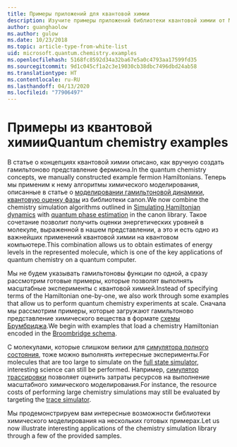 ```yaml
---
title: Примеры приложений для квантовой химии
description: Изучите примеры приложений библиотеки квантовой химии от Майкрософт
author: guanghaolow
ms.author: gulow
ms.date: 10/23/2018
ms.topic: article-type-from-white-list
uid: microsoft.quantum.chemistry.examples
ms.openlocfilehash: 5168fc8592d34a32ba67e5a0c4793aa17599fd35
ms.sourcegitcommit: 9d1c045cf1a2c3e19030cb38dbc7496dbd24ab58
ms.translationtype: HT
ms.contentlocale: ru-RU
ms.lasthandoff: 04/13/2020
ms.locfileid: "77906497"
---
```

# <a name="quantum-chemistry-examples"></a><span data-ttu-id="3617e-103">Примеры из квантовой химии</span><span class="sxs-lookup"><span data-stu-id="3617e-103">Quantum chemistry examples</span></span>

<span data-ttu-id="3617e-104">В статье о концепциях квантовой химии описано, как вручную создать гамильтоново представление фермиона.</span><span class="sxs-lookup"><span data-stu-id="3617e-104">In the quantum chemistry concepts, we manually constructed example fermion Hamiltonians.</span></span> <span data-ttu-id="3617e-105">Теперь мы применим к нему алгоритмы химического моделирования, описанные в статье о [моделировании гамильтоновой динамики](xref:microsoft.quantum.libraries.standard.algorithms), [квантовую оценку фазы](xref:microsoft.quantum.libraries.characterization) из библиотеки canon.</span><span class="sxs-lookup"><span data-stu-id="3617e-105">We now combine the chemistry simulation algorithms outlined in [Simulating Hamiltonian dynamics](xref:microsoft.quantum.libraries.standard.algorithms) with [quantum phase estimation](xref:microsoft.quantum.libraries.characterization) in the canon library.</span></span> <span data-ttu-id="3617e-106">Такое сочетание позволит получить оценки энергетических уровней в молекуле, выраженной в нашем представлении, а это и есть одно из важнейших применений квантовой химии на квантовом компьютере.</span><span class="sxs-lookup"><span data-stu-id="3617e-106">This combination allows us to obtain  estimates of energy levels in the represented molecule, which is one of the key applications of quantum chemistry on a quantum computer.</span></span> 

<span data-ttu-id="3617e-107">Мы не будем указывать гамильтоновы функции по одной, а сразу рассмотрим готовые примеры, которые позволят выполнять масштабные эксперименты с квантовой химией.</span><span class="sxs-lookup"><span data-stu-id="3617e-107">Instead of specifying terms of the Hamiltonian one-by-one, we also work through some examples that allow us to perform quantum chemistry experiments at scale.</span></span> <span data-ttu-id="3617e-108">Сначала мы рассмотрим примеры, которые загружают гамильтоново представление химического вещества в формате [схемы Брумбриджа](xref:microsoft.quantum.libraries.chemistry.schema.broombridge).</span><span class="sxs-lookup"><span data-stu-id="3617e-108">We begin with examples that load a chemistry Hamiltonian encoded in the [Broombridge schema](xref:microsoft.quantum.libraries.chemistry.schema.broombridge).</span></span>

<span data-ttu-id="3617e-109">С молекулами, которые слишком велики для [симулятора полного состояния](xref:microsoft.quantum.machines.full-state-simulator), тоже можно выполнять интересные эксперименты.</span><span class="sxs-lookup"><span data-stu-id="3617e-109">For molecules that are too large to simulate on the [full state simulator](xref:microsoft.quantum.machines.full-state-simulator), interesting science can still be performed.</span></span> <span data-ttu-id="3617e-110">Например, [симулятор трассировки](xref:microsoft.quantum.machines.qc-trace-simulator.intro) позволяет оценить затраты ресурсов на выполнение масштабного химического моделирования.</span><span class="sxs-lookup"><span data-stu-id="3617e-110">For instance, the resource costs of performing large chemistry simulations may still be evaluated by targeting the [trace simulator](xref:microsoft.quantum.machines.qc-trace-simulator.intro).</span></span>

<span data-ttu-id="3617e-111">Мы продемонстрируем вам интересные возможности библиотеки химического моделирования на нескольких готовых примерах.</span><span class="sxs-lookup"><span data-stu-id="3617e-111">Let us now illustrate interesting applications of the chemistry simulation library through a few of the provided samples.</span></span>
